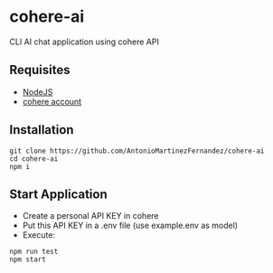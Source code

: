 # cohere-ai

CLI AI chat application using cohere API

## Requisites

- [NodeJS](https://nodejs.org/en)
- [cohere account](https://cohere.ai/)

## Installation

```
git clone https://github.com/AntonioMartinezFernandez/cohere-ai
cd cohere-ai
npm i
```

## Start Application

- Create a personal API KEY in cohere
- Put this API KEY in a .env file (use example.env as model)
- Execute:

```
npm run test
npm start
```
